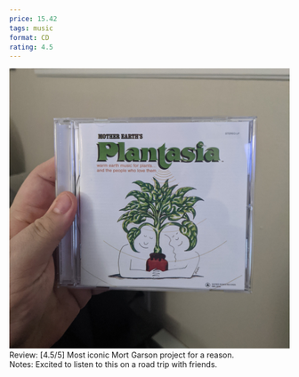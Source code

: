 ```yaml
---
price: 15.42
tags: music
format: CD
rating: 4.5
---
```

![Surrender](/assets/img/ibuycrap/plantasia.jpg) 
Review: [4.5/5] Most iconic Mort Garson project for a reason.  
Notes: Excited to listen to this on a road trip with friends.